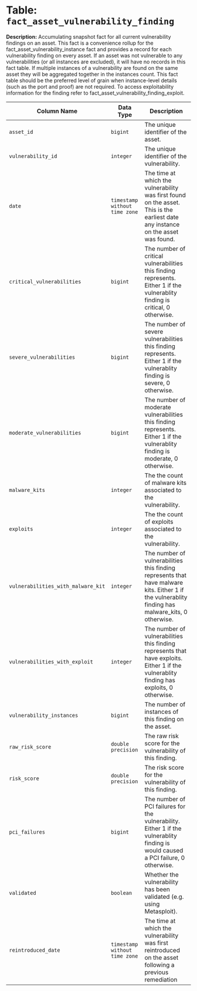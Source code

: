 # Table: `fact_asset_vulnerability_finding`

**Description:** Accumulating snapshot fact for all current vulnerability findings on an asset. This fact is a convenience rollup for the fact_asset_vulnerability_instance fact and provides a record for each vulnerability finding on every asset. If an asset was not vulnerable to any vulnerabilities (or all instances are excluded), it will have no records in this fact table. If multiple instances of a vulnerability are found on the same asset they will be aggregated together in the instances count. This fact table should be the preferred level of grain when instance-level details (such as the port and proof) are not required. To access exploitability information for the finding refer to fact_asset_vulnerability_finding_exploit. 


| Column Name | Data Type | Description |
|-------------|-----------|-------------|
| `asset_id` | `bigint` | The unique identifier of the asset. |
| `vulnerability_id` | `integer` | The unique identifier of the vulnerability. |
| `date` | `timestamp without time zone` | The time at which the vulnerability was first found on the asset. This is the earliest date any instance on the asset was found. |
| `critical_vulnerabilities` | `bigint` | The number of critical vulnerabilities this finding represents. Either 1 if the vulnerablity finding is critical, 0 otherwise. |
| `severe_vulnerabilities` | `bigint` |  The number of severe vulnerabilities this finding represents. Either 1 if the vulnerablity finding is severe, 0 otherwise. |
| `moderate_vulnerabilities` | `bigint` | The number of moderate vulnerabilities this finding represents. Either 1 if the vulnerablity finding is moderate, 0 otherwise. |
| `malware_kits` | `integer` | The the count of malware kits associated to the vulnerability. |
| `exploits` | `integer` | The the count of exploits associated to the vulnerability. |
| `vulnerabilities_with_malware_kit` | `integer` | The number of vulnerabilities this finding represents that have malware kits. Either 1 if the vulnerablity finding has malware_kits, 0 otherwise. |
| `vulnerabilities_with_exploit` | `integer` | The number of vulnerabilities this finding represents that have exploits. Either 1 if the vulnerablity finding has exploits, 0 otherwise. |
| `vulnerability_instances` | `bigint` | The number of instances of this finding on the asset. |
| `raw_risk_score` | `double precision` | The raw risk score for the vulnerability of this finding. |
| `risk_score` | `double precision` | The risk score for the vulnerability of this finding. |
| `pci_failures` | `bigint` | The number of PCI failures for the vulnerability. Either 1 if the vulnerablity finding is would caused a PCI failure, 0 otherwise. |
| `validated` | `boolean` | Whether the vulnerability has been validated (e.g. using Metasploit). |
| `reintroduced_date` | `timestamp without time zone` | The time at which the vulnerability was first reintroduced on the asset following a previous remediation |